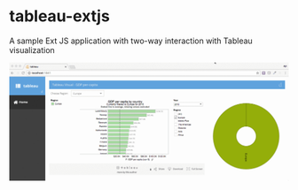 # tableau-extjs
A sample Ext JS application with two-way interaction with Tableau visualization

![Tableau Ext JS](resources/filter-to-tableau.gif)
